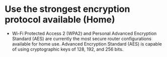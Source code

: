 # Use the strongest encryption protocol available (Home)

* Wi-Fi Protected Access 2 (WPA2) and Personal Advanced Encryption Standard (AES) are currently the most secure router configurations available for home use. Advanced Encryption Standard (AES) is capable of using cryptographic keys of 128, 192, and 256 bits. 

